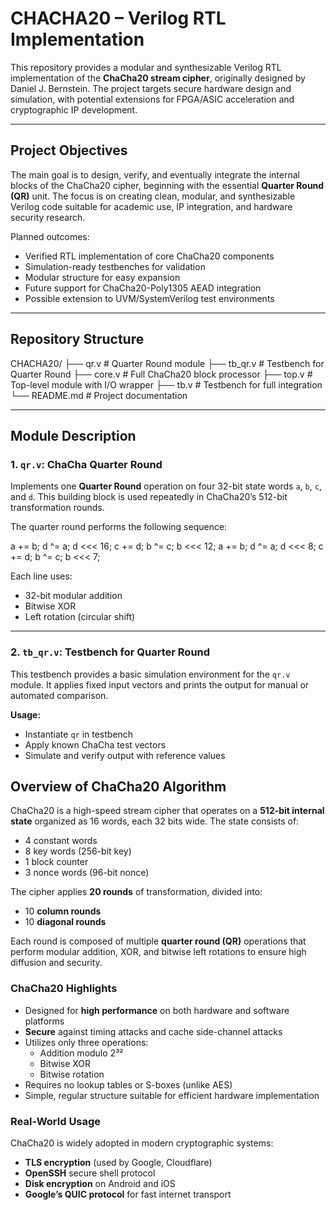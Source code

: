 # CHACHA20 – Verilog RTL Implementation

This repository provides a modular and synthesizable Verilog RTL implementation of the **ChaCha20 stream cipher**, originally designed by Daniel J. Bernstein. The project targets secure hardware design and simulation, with potential extensions for FPGA/ASIC acceleration and cryptographic IP development.

---

## Project Objectives

The main goal is to design, verify, and eventually integrate the internal blocks of the ChaCha20 cipher, beginning with the essential **Quarter Round (QR)** unit. The focus is on creating clean, modular, and synthesizable Verilog code suitable for academic use, IP integration, and hardware security research.

Planned outcomes:
- Verified RTL implementation of core ChaCha20 components
- Simulation-ready testbenches for validation
- Modular structure for easy expansion
- Future support for ChaCha20-Poly1305 AEAD integration
- Possible extension to UVM/SystemVerilog test environments

---

## Repository Structure

CHACHA20/
├── qr.v # Quarter Round module
├── tb_qr.v # Testbench for Quarter Round
├── core.v #  Full ChaCha20 block processor
├── top.v #  Top-level module with I/O wrapper
├── tb.v #  Testbench for full integration
└── README.md # Project documentation


---

## Module Description

### 1. `qr.v`: ChaCha Quarter Round

Implements one **Quarter Round** operation on four 32-bit state words `a`, `b`, `c`, and `d`. This building block is used repeatedly in ChaCha20’s 512-bit transformation rounds.

The quarter round performs the following sequence:

a += b; d ^= a; d <<< 16;
c += d; b ^= c; b <<< 12;
a += b; d ^= a; d <<< 8;
c += d; b ^= c; b <<< 7;

Each line uses:
- 32-bit modular addition
- Bitwise XOR
- Left rotation (circular shift)

---

### 2. `tb_qr.v`: Testbench for Quarter Round

This testbench provides a basic simulation environment for the `qr.v` module. It applies fixed input vectors and prints the output for manual or automated comparison.

**Usage:**
- Instantiate `qr` in testbench
- Apply known ChaCha test vectors
- Simulate and verify output with reference values
  

## Overview of ChaCha20 Algorithm

ChaCha20 is a high-speed stream cipher that operates on a **512-bit internal state** organized as 16 words, each 32 bits wide. The state consists of:

- 4 constant words
- 8 key words (256-bit key)
- 1 block counter
- 3 nonce words (96-bit nonce)

The cipher applies **20 rounds** of transformation, divided into:
- 10 **column rounds**
- 10 **diagonal rounds**

Each round is composed of multiple **quarter round (QR)** operations that perform modular addition, XOR, and bitwise left rotations to ensure high diffusion and security.

### ChaCha20 Highlights

- Designed for **high performance** on both hardware and software platforms
- **Secure** against timing attacks and cache side-channel attacks
- Utilizes only three operations:
  - Addition modulo 2³²
  - Bitwise XOR
  - Bitwise rotation
- Requires no lookup tables or S-boxes (unlike AES)
- Simple, regular structure suitable for efficient hardware implementation

### Real-World Usage

ChaCha20 is widely adopted in modern cryptographic systems:

- **TLS encryption** (used by Google, Cloudflare)
- **OpenSSH** secure shell protocol
- **Disk encryption** on Android and iOS
- **Google’s QUIC protocol** for fast internet transport
